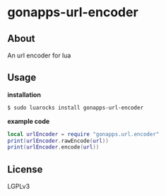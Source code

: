 gonapps-url-encoder
=

## About
An url encoder for lua
## Usage
**installation**
```bash
$ sudo luarocks install gonapps-url-encoder
```
**example code**
```lua
local urlEncoder = require "gonapps.url.encoder"
print(urlEncoder.rawEncode(url))
print(urlEncoder.encode(url))
```
## License
LGPLv3
